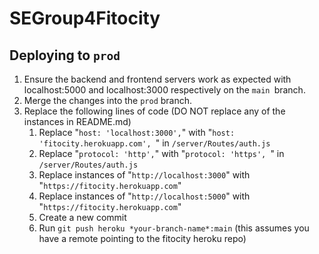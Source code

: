 # SEGroup4Fitocity

## Deploying to `prod`

1) Ensure the backend and frontend servers work as expected with localhost:5000 and localhost:3000 respectively on the `main `branch.
2) Merge the changes into the `prod` branch.
3) Replace the following lines of code (DO NOT replace any of the instances in README.md)
    1) Replace "`host: 'localhost:3000',`" with "`host: 'fitocity.herokuapp.com', `" in `/server/Routes/auth.js`
    2) Replace "`protocol: 'http',`" with "`protocol: 'https', `" in `/server/Routes/auth.js`
    3) Replace instances of "`http://localhost:3000`" with "`https://fitocity.herokuapp.com`"
    4) Replace instances of "`http://localhost:5000`" with "`https://fitocity.herokuapp.com`"
    5) Create a new commit
    6) Run `git push heroku *your-branch-name*:main` (this assumes you have a remote pointing to the fitocity heroku repo)
